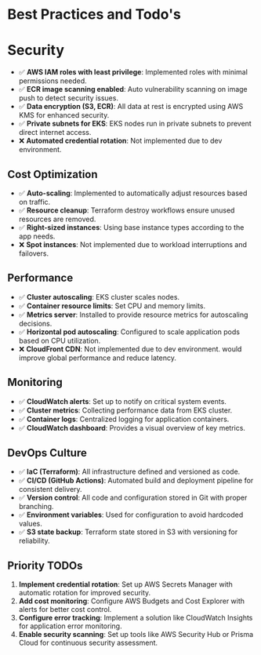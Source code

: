 # Best Practices and Todo's

# Security
- ✅ **AWS IAM roles with least privilege**: Implemented roles with minimal permissions needed.
- ✅ **ECR image scanning enabled**: Auto vulnerability scanning on image push to detect security issues.
- ✅ **Data encryption (S3, ECR)**: All data at rest is encrypted using AWS KMS for enhanced security.
- ✅ **Private subnets for EKS**: EKS nodes run in private subnets to prevent direct internet access.
- ❌ **Automated credential rotation**: Not implemented due to dev environment.

## Cost Optimization

- ✅ **Auto-scaling**: Implemented to automatically adjust resources based on traffic.
- ✅ **Resource cleanup**: Terraform destroy workflows ensure unused resources are removed.
- ✅ **Right-sized instances**: Using base instance types according to the app needs.
- ❌ **Spot instances**: Not implemented due to workload interruptions and failovers.

## Performance
- ✅ **Cluster autoscaling**: EKS cluster scales nodes.
- ✅ **Container resource limits**: Set CPU and memory limits.
- ✅ **Metrics server**: Installed to provide resource metrics for autoscaling decisions.
- ✅ **Horizontal pod autoscaling**: Configured to scale application pods based on CPU utilization.
- ❌ **CloudFront CDN**: Not implemented due to dev environment. would improve global performance and reduce latency.

## Monitoring
- ✅ **CloudWatch alerts**: Set up to notify on critical system events.
- ✅ **Cluster metrics**: Collecting performance data from EKS cluster.
- ✅ **Container logs**: Centralized logging for application containers.
- ✅ **CloudWatch dashboard**: Provides a visual overview of key metrics.

## DevOps Culture
- ✅ **IaC (Terraform)**: All infrastructure defined and versioned as code.
- ✅ **CI/CD (GitHub Actions)**: Automated build and deployment pipeline for consistent delivery.
- ✅ **Version control**: All code and configuration stored in Git with proper branching.
- ✅ **Environment variables**: Used for configuration to avoid hardcoded values.
- ✅ **S3 state backup**: Terraform state stored in S3 with versioning for reliability.

## Priority TODOs
1. **Implement credential rotation**: Set up AWS Secrets Manager with automatic rotation for improved security.
2. **Add cost monitoring**: Configure AWS Budgets and Cost Explorer with alerts for better cost control.
3. **Configure error tracking**: Implement a solution like CloudWatch Insights for application error monitoring.
4. **Enable security scanning**: Set up tools like AWS Security Hub or Prisma Cloud for continuous security assessment.
